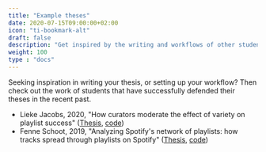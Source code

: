 ```yaml
---
title: "Example theses"
date: 2020-07-15T09:00:00+02:00
icon: "ti-bookmark-alt"
draft: false
description: "Get inspired by the writing and workflows of other students"
weight: 100
type : "docs"
---
```


Seeking inspiration in writing your thesis, or setting up your workflow? Then check out the work of students that have successfully defended their theses in the recent past.

- Lieke Jacobs, 2020, "How curators moderate the effect of variety on playlist success" ([Thesis](https://github.com/hannesdatta/spotify-playlist-variety/raw/master/Jacobs%20(2020).pdf), [code](https://github.com/hannesdatta/spotify-playlist-variety))
- Fenne Schoot, 2019, "Analyzing Spotify's network of playlists: how tracks spread through playlists on Spotify" ([Thesis](https://github.com/hannesdatta/spotify-track-spread/raw/master/Schoot%20(2019).pdf), [code](
https://github.com/hannesdatta/spotify-track-spread))
